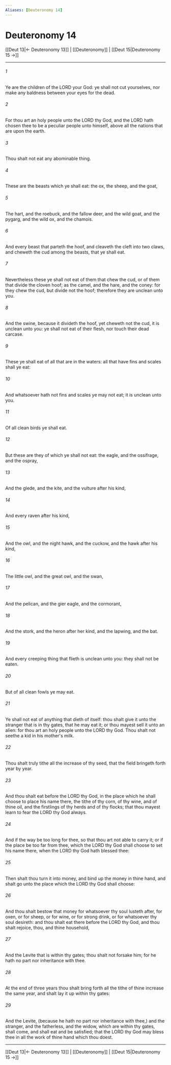 ```yaml
---
Aliases: [Deuteronomy 14]
---
```

# Deuteronomy 14

[[Deut 13|← Deuteronomy 13]] | [[Deuteronomy]] | [[Deut 15|Deuteronomy 15 →]]
***



###### 1 
Ye are the children of the LORD your God: ye shall not cut yourselves, nor make any baldness between your eyes for the dead. 

###### 2 
For thou art an holy people unto the LORD thy God, and the LORD hath chosen thee to be a peculiar people unto himself, above all the nations that are upon the earth. 

###### 3 
Thou shalt not eat any abominable thing. 

###### 4 
These are the beasts which ye shall eat: the ox, the sheep, and the goat, 

###### 5 
The hart, and the roebuck, and the fallow deer, and the wild goat, and the pygarg, and the wild ox, and the chamois. 

###### 6 
And every beast that parteth the hoof, and cleaveth the cleft into two claws, and cheweth the cud among the beasts, that ye shall eat. 

###### 7 
Nevertheless these ye shall not eat of them that chew the cud, or of them that divide the cloven hoof; as the camel, and the hare, and the coney: for they chew the cud, but divide not the hoof; therefore they are unclean unto you. 

###### 8 
And the swine, because it divideth the hoof, yet cheweth not the cud, it is unclean unto you: ye shall not eat of their flesh, nor touch their dead carcase. 

###### 9 
These ye shall eat of all that are in the waters: all that have fins and scales shall ye eat: 

###### 10 
And whatsoever hath not fins and scales ye may not eat; it is unclean unto you. 

###### 11 
Of all clean birds ye shall eat. 

###### 12 
But these are they of which ye shall not eat: the eagle, and the ossifrage, and the ospray, 

###### 13 
And the glede, and the kite, and the vulture after his kind, 

###### 14 
And every raven after his kind, 

###### 15 
And the owl, and the night hawk, and the cuckow, and the hawk after his kind, 

###### 16 
The little owl, and the great owl, and the swan, 

###### 17 
And the pelican, and the gier eagle, and the cormorant, 

###### 18 
And the stork, and the heron after her kind, and the lapwing, and the bat. 

###### 19 
And every creeping thing that flieth is unclean unto you: they shall not be eaten. 

###### 20 
But of all clean fowls ye may eat. 

###### 21 
Ye shall not eat of anything that dieth of itself: thou shalt give it unto the stranger that is in thy gates, that he may eat it; or thou mayest sell it unto an alien: for thou art an holy people unto the LORD thy God. Thou shalt not seethe a kid in his mother's milk. 

###### 22 
Thou shalt truly tithe all the increase of thy seed, that the field bringeth forth year by year. 

###### 23 
And thou shalt eat before the LORD thy God, in the place which he shall choose to place his name there, the tithe of thy corn, of thy wine, and of thine oil, and the firstlings of thy herds and of thy flocks; that thou mayest learn to fear the LORD thy God always. 

###### 24 
And if the way be too long for thee, so that thou art not able to carry it; or if the place be too far from thee, which the LORD thy God shall choose to set his name there, when the LORD thy God hath blessed thee: 

###### 25 
Then shalt thou turn it into money, and bind up the money in thine hand, and shalt go unto the place which the LORD thy God shall choose: 

###### 26 
And thou shalt bestow that money for whatsoever thy soul lusteth after, for oxen, or for sheep, or for wine, or for strong drink, or for whatsoever thy soul desireth: and thou shalt eat there before the LORD thy God, and thou shalt rejoice, thou, and thine household, 

###### 27 
And the Levite that is within thy gates; thou shalt not forsake him; for he hath no part nor inheritance with thee. 

###### 28 
At the end of three years thou shalt bring forth all the tithe of thine increase the same year, and shalt lay it up within thy gates: 

###### 29 
And the Levite, (because he hath no part nor inheritance with thee,) and the stranger, and the fatherless, and the widow, which are within thy gates, shall come, and shall eat and be satisfied; that the LORD thy God may bless thee in all the work of thine hand which thou doest.

***
[[Deut 13|← Deuteronomy 13]] | [[Deuteronomy]] | [[Deut 15|Deuteronomy 15 →]]
